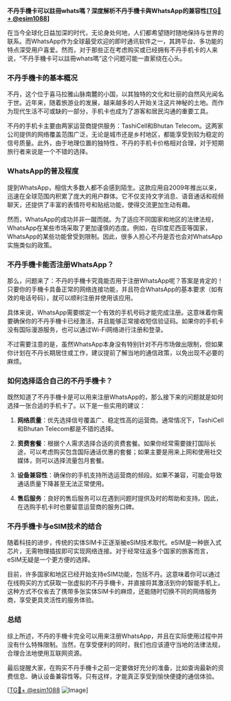 **不丹手機卡可以註冊whats嗎？深度解析不丹手機卡與WhatsApp的兼容性[[TG💪+ @esim1088](https://t.me/s/esim1088)]**

在当今全球化日益加深的时代，无论身处何地，人们都希望随时随地保持与世界的联系。而WhatsApp作为全球最受欢迎的即时通讯软件之一，其跨平台、多功能的特点深受用户喜爱。然而，对于那些正在考虑购买或已经拥有不丹手机卡的人来说，“不丹手機卡可以註冊whats嗎”这个问题可能一直萦绕在心头。

### 不丹手機卡的基本概况

不丹，这个位于喜马拉雅山脉南麓的小国，以其独特的文化和壮丽的自然风光闻名于世。近年来，随着旅游业的发展，越来越多的人开始关注这片神秘的土地。而作为现代生活不可或缺的一部分，手机卡也成为了游客和居民沟通的重要工具。

不丹的手机卡主要由两家运营商提供服务：TashiCell和Bhutan Telecom。这两家公司提供的网络覆盖范围广泛，无论是城市还是乡村地区，都能享受到较为稳定的信号质量。此外，由于地理位置的独特性，不丹的手机卡价格相对合理，对于短期旅行者来说是一个不错的选择。

### WhatsApp的普及程度

提到WhatsApp，相信大多数人都不会感到陌生。这款应用自2009年推出以来，迅速在全球范围内积累了庞大的用户群体。它不仅支持文字消息、语音通话和视频聊天，还提供了丰富的表情符号和贴纸功能，使得交流更加生动有趣。

然而，WhatsApp的成功并非一蹴而就。为了适应不同国家和地区的法律法规，WhatsApp在某些市场采取了更加谨慎的态度。例如，在印度尼西亚等国家，WhatsApp的某些功能曾受到限制。因此，很多人担心不丹是否也会对WhatsApp实施类似的政策。

### 不丹手機卡能否注册WhatsApp？

那么，问题来了：不丹的手機卡究竟能否用于注册WhatsApp呢？答案是肯定的！只要你的手機卡具备正常的网络连接功能，并且符合WhatsApp的基本要求（如有效的电话号码），就可以顺利注册并使用该应用。

具体来说，WhatsApp需要绑定一个有效的手机号码才能完成注册。这意味着你需要确保你的不丹手機卡已经激活，并且能够正常接收短信验证码。如果你的手机卡没有国际漫游服务，也可以通过Wi-Fi网络进行注册和登录。

不过需要注意的是，虽然WhatsApp本身没有特别针对不丹市场做出限制，但如果你计划在不丹长期居住或工作，建议提前了解当地的通信政策，以免出现不必要的麻烦。

### 如何选择适合自己的不丹手機卡？

既然知道了不丹手機卡是可以用来注册WhatsApp的，那么接下来的问题就是如何选择一张合适的手机卡了。以下是一些实用的建议：

1. **网络质量**：优先选择信号覆盖广、稳定性高的运营商。通常情况下，TashiCell和Bhutan Telecom都是不错的选择。
   
2. **资费套餐**：根据个人需求选择合适的资费套餐。如果你经常需要拨打国际长途，可以考虑购买包含国际通话优惠的套餐；如果主要是用来上网和使用社交媒体，则可以选择流量包月套餐。

3. **设备兼容性**：确保你的手机支持所选运营商的频段。如果不兼容，可能会导致通话质量下降甚至无法正常使用。

4. **售后服务**：良好的售后服务可以在遇到问题时提供及时的帮助和支持。因此，在选购手机卡时也要留意运营商的服务口碑。

### 不丹手機卡与eSIM技术的结合

随着科技的进步，传统的实体SIM卡正逐渐被eSIM技术取代。eSIM是一种嵌入式芯片，无需物理插拔即可实现网络连接。对于经常往返多个国家的旅客而言，eSIM无疑是一个更方便的选择。

目前，许多国家和地区已经开始支持eSIM功能，包括不丹。这意味着你可以通过在线购买的方式获取一张虚拟的不丹手機卡，并直接将其激活到你的智能手机上。这种方式不仅省去了携带多张实体SIM卡的麻烦，还能随时切换不同的网络服务商，享受更具灵活性的服务体验。

### 总结

综上所述，不丹的手機卡完全可以用来注册WhatsApp，并且在实际使用过程中并没有什么特殊限制。当然，在享受便利的同时，我们也应该遵守当地的法律法规，合理合法地使用互联网资源。

最后提醒大家，在购买不丹手機卡之前一定要做好充分的准备，比如查询最新的资费信息、确认设备兼容性等。只有这样，才能真正享受到愉快便捷的通信体验。

[[TG💪+ @esim1088](https://t.me/s/esim1088) ![Image](https://i.postimg.cc/4NQfJmqS/Snipaste-2025-05-13-00-14-12.png)]